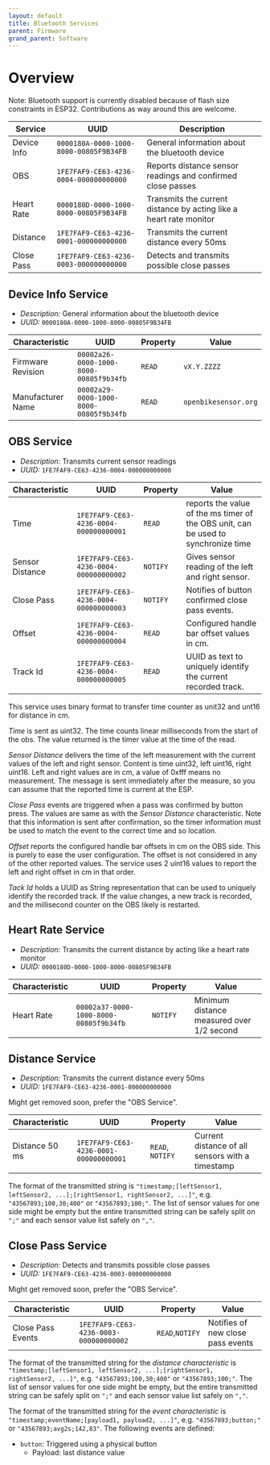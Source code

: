 ```yaml
---
layout: default
title: Bluetooth Services
parent: Firmware
grand_parent: Software
---
```


# Overview

Note: Bluetooth support is currently disabled because of flash size constraints in ESP32. Contributions as way around this are welcome. 


| Service     | UUID                                   | Description                                                        |
| ----------- | -------------------------------------- | ------------------------------------------------------------------ |
| Device Info | `0000180A-0000-1000-8000-00805F9B34FB` | General information about the bluetooth device                     |
| OBS         | `1FE7FAF9-CE63-4236-0004-000000000000` | Reports distance sensor readings and confirmed close passes        |
| Heart Rate  | `0000180D-0000-1000-8000-00805F9B34FB` | Transmits the current distance by acting like a heart rate monitor |
| Distance    | `1FE7FAF9-CE63-4236-0001-000000000000` | Transmits the current distance every 50ms                          |
| Close Pass  | `1FE7FAF9-CE63-4236-0003-000000000000` | Detects and transmits possible close passes                        |


## Device Info Service
- *Description:* General information about the bluetooth device
- *UUID:* `0000180A-0000-1000-8000-00805F9B34FB`

| Characteristic    | UUID                                   | Property | Value              |
| ----------------- | -------------------------------------- | -------- | ------------------ |
| Firmware Revision | `00002a26-0000-1000-8000-00805f9b34fb` | `READ`   | `vX.Y.ZZZZ`        |
| Manufacturer Name | `00002a29-0000-1000-8000-00805f9b34fb` | `READ`   | `openbikesensor.org` |


## OBS Service
- *Description:* Transmits current sensor readings
- *UUID:* `1FE7FAF9-CE63-4236-0004-000000000000`

| Characteristic      | UUID                                   | Property        | Value                                                                               |
| ------------------- | -------------------------------------- | --------------- | ----------------------------------------------------------------------------------- |
| Time                | `1FE7FAF9-CE63-4236-0004-000000000001` | `READ`          | reports the value of the ms timer of the OBS unit, can be used to synchronize time  |
| Sensor Distance     | `1FE7FAF9-CE63-4236-0004-000000000002` | `NOTIFY`        | Gives sensor reading of the left and right sensor.                                  |
| Close Pass          | `1FE7FAF9-CE63-4236-0004-000000000003` | `NOTIFY`        | Notifies of button confirmed close pass events.                                     |
| Offset              | `1FE7FAF9-CE63-4236-0004-000000000004` | `READ`          | Configured handle bar offset values in cm.                                          |
| Track Id            | `1FE7FAF9-CE63-4236-0004-000000000005` | `READ`          | UUID as text to uniquely identify the current recorded track.                       |

This service uses binary format to transfer time counter as unit32 and unt16
for distance in cm.

*Time* is sent as uint32. The time counts linear milliseconds from the start
of the obs. The value returned is the timer value at the time of the read.

*Sensor Distance* delivers the time of the left measurement with the current values of
the left and right sensor. Content is time uint32, left uint16, right uint16. Left
and right values are in cm, a value of 0xfff means no measurement. The message is
sent immediately after the measure, so you can assume that the reported time
is current at the ESP.

*Close Pass* events are triggered when a pass was confirmed by button press. The
values are same as with the *Sensor Distance* characteristic. Note that this
information is sent after confirmation, so the timer information must be used
to match the event to the correct time and so location.

*Offset* reports the configured handle bar offsets in cm on the OBS side. This
is purely to ease the user configuration. The offset is not considered in any
of the other reported values. The service uses 2 uint16 values to report the
left and right offset in cm in that order.

*Tack Id* holds a UUID as String representation that can be used to uniquely
identify the recorded track. If the value changes, a new track is recorded, and
the millisecond counter on the OBS likely is restarted. 

## Heart Rate Service
- *Description:* Transmits the current distance by acting like a heart rate monitor
- *UUID:* `0000180D-0000-1000-8000-00805F9B34FB`

| Characteristic  | UUID                                   | Property         | Value                                     |
| --------------- | -------------------------------------- | ---------------- | ----------------------------------------- |
| Heart Rate      | `00002a37-0000-1000-8000-00805f9b34fb` | `NOTIFY`         | Minimum distance measured over 1/2 second |


## Distance Service
- *Description:* Transmits the current distance every 50ms
- *UUID:* `1FE7FAF9-CE63-4236-0001-000000000000`

Might get removed soon, prefer the "OBS Service".

| Characteristic | UUID                                   | Property         | Value                                            |
| -------------- | -------------------------------------- | ---------------- | ------------------------------------------------ |
| Distance 50 ms | `1FE7FAF9-CE63-4236-0001-000000000001` | `READ`, `NOTIFY` | Current distance of all sensors with a timestamp |

The format of the transmitted string is `"timestamp;[leftSensor1, leftSensor2, ...];[rightSensor1, rightSensor2, ...]"`, e.g. `"43567893;100,30;400"` or `"43567893;100;"`.
The list of sensor values for one side might be empty but the entire transmitted string can be safely split on `";"` and each sensor value list safely on `","`.


## Close Pass Service
- *Description:* Detects and transmits possible close passes
- *UUID:* `1FE7FAF9-CE63-4236-0003-000000000000`

Might get removed soon, prefer the "OBS Service".

| Characteristic      | UUID                                   | Property        | Value                                                                               |
| ------------------- | -------------------------------------- | --------------- | ----------------------------------------------------------------------------------- |
| Close Pass Events   | `1FE7FAF9-CE63-4236-0003-000000000002` | `READ`,`NOTIFY` | Notifies of new close pass events                                                   |

The format of the transmitted string for the *distance characteristic* is `"timestamp;[leftSensor1, leftSensor2, ...];[rightSensor1, rightSensor2, ...]"`, e.g. `"43567893;100,30;400"` or `"43567893;100;"`.
The list of sensor values for one side might be empty, but the entire transmitted string can be safely split on `";"` and each sensor value list safely on `","`.

The format of the transmitted string for the *event characteristic* is `"timestamp;eventName;[payload1, payload2, ...]"`, e.g. `"43567893;button;"` or `"43567893;avg2s;142,83"`.
The following events are defined:
* `button`: Triggered using a physical button
  * Payload: last distance value
